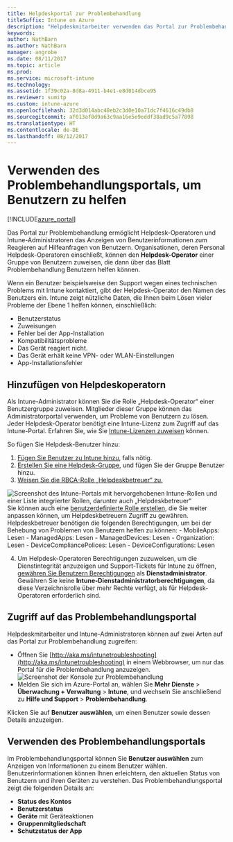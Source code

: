 ```yaml
---
title: Helpdeskportal zur Problembehandlung
titleSuffix: Intune on Azure
description: "Helpdeskmitarbeiter verwenden das Portal zur Problembehandlung, um die technischen Problemen der Benutzer zu lösen."
keywords: 
author: NathBarn
ms.author: NathBarn
manager: angrobe
ms.date: 08/11/2017
ms.topic: article
ms.prod: 
ms.service: microsoft-intune
ms.technology: 
ms.assetid: 1f39c02a-8d8a-4911-b4e1-e8d014dbce95
ms.reviewer: sumitp
ms.custom: intune-azure
ms.openlocfilehash: 32d3d014abc48eb2c3d0e10a71dc7f4616c49db8
ms.sourcegitcommit: af013af8d9a63c9aa16e5e9eddf38ad9c5a77898
ms.translationtype: HT
ms.contentlocale: de-DE
ms.lasthandoff: 08/12/2017
---
```

# <a name="use-the-troubleshooting-portal-to-help-users"></a>Verwenden des Problembehandlungsportals, um Benutzern zu helfen

[!INCLUDE[azure_portal](./includes/azure_portal.md)]

Das Portal zur Problembehandlung ermöglicht Helpdesk-Operatoren und Intune-Administratoren das Anzeigen von Benutzerinformationen zum Reagieren auf Hilfeanfragen von Benutzern. Organisationen, deren Personal Helpdesk-Operatoren einschließt, können den **Helpdesk-Operator** einer Gruppe von Benutzern zuweisen, die dann über das Blatt Problembehandlung Benutzern helfen können.

Wenn ein Benutzer beispielsweise den Support wegen eines technischen Problems mit Intune kontaktiert, gibt der Helpdesk-Operator den Namen des Benutzers ein. Intune zeigt nützliche Daten, die Ihnen beim Lösen vieler Probleme der Ebene 1 helfen können, einschließlich:
- Benutzerstatus
- Zuweisungen
- Fehler bei der App-Installation
- Kompatibilitätsprobleme
- Das Gerät reagiert nicht.
-   Das Gerät erhält keine VPN- oder WLAN-Einstellungen
-   App-Installationsfehler

## <a name="add-help-desk-operators"></a>Hinzufügen von Helpdeskoperatorn
Als Intune-Administrator können Sie die Rolle „Helpdesk-Operator“ einer Benutzergruppe zuweisen. Mitglieder dieser Gruppe können das Administratorportal verwenden, um Probleme von Benutzern zu lösen. Jeder Helpdesk-Operator benötigt eine Intune-Lizenz zum Zugriff auf das Intune-Portal. Erfahren Sie, wie Sie [Intune-Lizenzen zuweisen](licenses-assign.md) können.

So fügen Sie Helpdesk-Benutzer hinzu:
1. [Fügen Sie Benutzer zu Intune hinzu](users-add.md), falls nötig.
2. [Erstellen Sie eine Helpdesk-Gruppe](groups-add.md), und fügen Sie der Gruppe Benutzer hinzu.
3. [Weisen Sie die RBCA-Rolle „Helpdeskbetreuer“ zu.](role-based-access-control.md#built-in-roles)

  ![Screenshot des Intune-Portals mit hervorgehobenen Intune-Rollen und einer Liste integrierter Rollen, darunter auch „Helpdeskbetreuer“](./media/help-desk-user-add.png) Sie können auch eine [benutzerdefinierte Rolle erstellen](role-based-access-control.md#custom-roles), die Sie weiter anpassen können, um Helpdeskbetreuern Zugriff zu gewähren.  Helpdeskbetreuer benötigen die folgenden Berechtigungen, um bei der Behebung von Problemen von Benutzern helfen zu können:
    - MobileApps: Lesen
    - ManagedApps: Lesen
    - ManagedDevices: Lesen
    - Organization: Lesen
    - DeviceCompliancePolices: Lesen
    - DeviceConfigurations: Lesen

4. Um Helpdesk-Operatoren Berechtigungen zuzuweisen, um die Dienstintegrität anzuzeigen und Support-Tickets für Intune zu öffnen, [gewähren Sie Benutzern Berechtigungen](https://docs.microsoft.com/azure/active-directory/active-directory-users-assign-role-azure-portal) als **Dienstadministrator**. Gewähren Sie keine **Intune-Dienstadministratorberechtigungen**, da diese Verzeichnisrolle über mehr Rechte verfügt, als für Helpdesk-Operatoren erforderlich sind.

## <a name="access-the-troubleshooting-portal"></a>Zugriff auf das Problembehandlungsportal

Helpdeskmitarbeiter und Intune-Administratoren können auf zwei Arten auf das Portal zur Problembehandlung zugreifen:
- Öffnen Sie [http://aka.ms/intunetroubleshooting](http://aka.ms/intunetroubleshooting) in einem Webbrowser, um nur das Portal für die Problembehandlung anzuzeigen.
  ![Screenshot der Konsole zur Problembehandlung](./media/help-desk-console.png)
- Melden Sie sich im Azure-Portal an, wählen Sie **Mehr Dienste** > **Überwachung + Verwaltung** > **Intune**, und wechseln Sie anschließend zu **Hilfe und Support** > **Problembehandlung**.

Klicken Sie auf **Benutzer auswählen**, um einen Benutzer sowie dessen Details anzuzeigen.

## <a name="use-the-troubleshooting-portal"></a>Verwenden des Problembehandlungsportals

Im Problembehandlungsportal können Sie **Benutzer auswählen** zum Anzeigen von Informationen zu einem Benutzer wählen. Benutzerinformationen können Ihnen erleichtern, den aktuellen Status von Benutzern und ihren Geräten zu verstehen. Das Problembehandlungsportal zeigt die folgenden Details an:
- **Status des Kontos**
- **Benutzerstatus**
- **Geräte** mit Geräteaktionen
- **Gruppenmitgliedschaft**
- **Schutzstatus der App**
